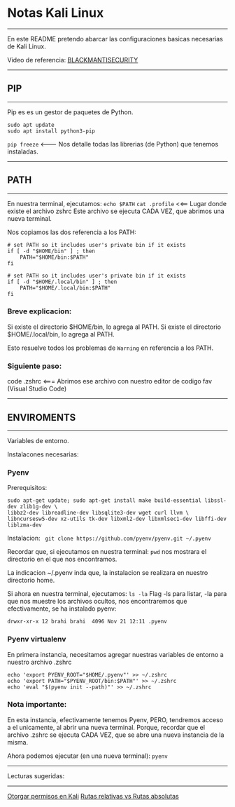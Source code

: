 # Notas Kali Linux 
______________________

En este README pretendo abarcar las configuraciones basicas necesarias de Kali Linux.

Video de referencia:
[BLACKMANTISECURITY](https://youtu.be/6UnvG7ulAZY)

______________________
## PIP
______________________

Pip es es un gestor de paquetes de Python.

```
sudo apt update
sudo apt install python3-pip
```

`pip freeze` <--- Nos detalle todas las librerias (de Python) que tenemos instaladas.

______________________
## PATH
______________________
En nuestra terminal, ejecutamos:
`echo $PATH`
`cat .profile`     <<== Lugar donde existe el archivo zshrc
		              Este archivo se ejecuta CADA VEZ, que abrimos una nueva terminal.

Nos copiamos las dos referencia a los PATH:

```
# set PATH so it includes user's private bin if it exists
if [ -d "$HOME/bin" ] ; then
    PATH="$HOME/bin:$PATH"
fi

# set PATH so it includes user's private bin if it exists
if [ -d "$HOME/.local/bin" ] ; then
    PATH="$HOME/.local/bin:$PATH"
fi
```

### Breve explicacion:

Si existe el directorio $HOME/bin, lo agrega al PATH.
Si existe el directorio $HOME/.local/bin, lo agrega al PATH.

Esto resuelve todos los problemas de `Warning` en referencia a los PATH.

### Siguiente paso: 
code .zshrc      <=== Abrimos ese archivo con nuestro editor de codigo fav (Visual Studio Code)

______________________
## ENVIROMENTS
______________________

Variables de entorno.

Instalacones necesarias:

### Pyenv

Prerequisitos: 
```
sudo apt-get update; sudo apt-get install make build-essential libssl-dev zlib1g-dev \
libbz2-dev libreadline-dev libsqlite3-dev wget curl llvm \
libncursesw5-dev xz-utils tk-dev libxml2-dev libxmlsec1-dev libffi-dev liblzma-dev
```

Instalacion:
` git clone https://github.com/pyenv/pyenv.git ~/.pyenv`

Recordar que, si ejecutamos en nuestra terminal:
`pwd` nos mostrara el directorio en el que nos encontramos.

La indicacion ~/.pyenv inda que, la instalacion se realizara en nuestro directorio home.

Si ahora en nuestra terminal, ejecutamos:
`ls -la` Flag -ls para listar, -la para que nos muestre los archivos ocultos, nos encontraremos que efectivamente, se ha instalado pyenv:


```
drwxr-xr-x 12 brahi brahi  4096 Nov 21 12:11 .pyenv
```

### Pyenv virtualenv

En primera instancia, necesitamos agregar nuestras variables de entorno a nuestro archivo .zshrc

```
echo 'export PYENV_ROOT="$HOME/.pyenv"' >> ~/.zshrc
echo 'export PATH="$PYENV_ROOT/bin:$PATH"' >> ~/.zshrc
echo 'eval "$(pyenv init --path)"' >> ~/.zshrc
```

### Nota importante:

En esta instancia, efectivamente tenemos Pyenv, PERO, tendremos acceso a el unicamente, al abrir una nueva terminal. Porque, recordar que el archivo .zshrc se ejecuta CADA VEZ, que se abre una nueva instancia de la misma.

Ahora podemos ejecutar (en una nueva terminal): `pyenv`


____________________
Lecturas sugeridas:
____________________
[Otorgar permisos en Kali](https://www.hostinger.es/tutoriales/cambiar-permisos-y-propietarios-linux-linea-de-comandos/)
[Rutas relativas vs Rutas absolutas](https://www.zeppelinux.es/rutas-relativas-y-rutas-absolutas-en-linux/)
